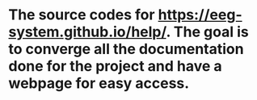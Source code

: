 # The source codes for https://eeg-system.github.io/help/. The goal is to converge all the documentation done for the project and have a webpage for easy access.
